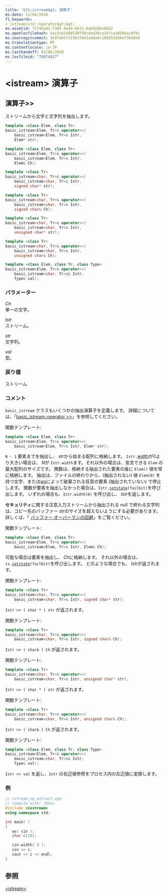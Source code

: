 ```yaml
---
title: '&lt;istream&gt; 演算子'
ms.date: 11/04/2016
f1_keywords:
- istream/std::operator&gt;&gt;
ms.assetid: 7174da41-f301-4a34-b631-0ab918b188d2
ms.openlocfilehash: 5ac5c61488530f99cdad38ca1bfca365b6ac0f8c
ms.sourcegitcommit: 3e8fa01f323bc5043a48a0c18b855d38af3648d4
ms.translationtype: MT
ms.contentlocale: ja-JP
ms.lasthandoff: 03/06/2020
ms.locfileid: "78874827"
---
```

# <a name="ltistreamgt-operators"></a>&lt;istream&gt; 演算子

## <a name="op_gt_gt"></a>  演算子&gt;&gt;

ストリームから文字と文字列を抽出します。

```cpp
template <class Elem, class Tr>
basic_istream<Elem, Tr>& operator>>(
    basic_istream<Elem, Tr>& Istr,
    Elem* str);

template <class Elem, class Tr>
basic_istream<Elem, Tr>& operator>>(
    basic_istream<Elem, Tr>& Istr,
    Elem& Ch);

template <class Tr>
basic_istream<char, Tr>& operator>>(
    basic_istream<char, Tr>& Istr,
    signed char* str);

template <class Tr>
basic_istream<char, Tr>& operator>>(
    basic_istream<char, Tr>& Istr,
    signed char& Ch);

template <class Tr>
basic_istream<char, Tr>& operator>>(
    basic_istream<char, Tr>& Istr,
    unsigned char* str);

template <class Tr>
basic_istream<char, Tr>& operator>>(
    basic_istream<char, Tr>& Istr,
    unsigned char& Ch);

template <class Elem, class Tr, class Type>
basic_istream<Elem, Tr>& operator>>(
    basic_istream<char, Tr>&& Istr,
    Type& val);
```

### <a name="parameters"></a>パラメーター

*Ch*\
単一の文字。

*Istr*\
ストリーム。

*str*\
文字列。

*val*\
型。

### <a name="return-value"></a>戻り値

ストリーム

### <a name="remarks"></a>コメント

`basic_istream` クラスもいくつかの抽出演算子を定義します。 詳細については、「[basic_istream::operator >>](../standard-library/basic-istream-class.md#op_gt_gt)」を参照してください。

関数テンプレート:

```cpp
template <class Elem, class Tr>
basic_istream<Elem, Tr>& operator>>(
    basic_istream<Elem, Tr>& Istr, Elem* str);
```

`N - 1` 要素までを抽出し、 *str*から始まる配列に格納します。 `Istr.`[width](../standard-library/ios-base-class.md#width)が0より大きい場合は、 *N*が `Istr.width`ます。それ以外の場合は、宣言できる `Elem` の最大配列のサイズです。 関数は、格納する抽出された要素の後に `Elem()` 値を常に格納します。 抽出は、ファイルの終わりから、(抽出されない) 値 `Elem(0)` を持つ文字、または[ws](../standard-library/istream-functions.md#ws)によって破棄される任意の要素 (抽出されていない) で停止します。 関数が要素を抽出しなかった場合は、`Istr.`[`setstate`](../standard-library/basic-ios-class.md#setstate)`(failbit)`を呼び出します。 いずれの場合も、`Istr.width(0)` を呼び出し、 *Istr*を返します。

**セキュリティ**に関する注意入力ストリームから抽出される null で終わる文字列は、コピー先のバッファー *str*のサイズを超えないようにする必要があります。 詳しくは、「 [バッファー オーバーランの回避](/windows/win32/SecBP/avoiding-buffer-overruns)」をご覧ください。

関数テンプレート:

```cpp
template <class Elem, class Tr>
basic_istream<Elem, Tr>& operator>>(
    basic_istream<Elem, Tr>& Istr, Elem& Ch);
```

可能な場合は要素を抽出し、 *Ch*に格納します。 それ以外の場合は、`is.`[`setstate`](../standard-library/basic-ios-class.md#setstate)`(failbit)`を呼び出します。 どのような場合でも、 *Istr*が返されます。

関数テンプレート:

```cpp
template <class Tr>
basic_istream<char, Tr>& operator>>(
    basic_istream<char, Tr>& Istr, signed char* str);
```

`Istr >> ( char * ) str` が返されます。

関数テンプレート:

```cpp
template <class Tr>
basic_istream<char, Tr>& operator>>(
    basic_istream<char, Tr>& Istr, signed char& Ch);
```

`Istr >> ( char& ) Ch` が返されます。

関数テンプレート:

```cpp
template <class Tr>
basic_istream<char, Tr>& operator>>(
    basic_istream<char, Tr>& Istr, unsigned char* str);
```

`Istr >> ( char * ) str` が返されます。

関数テンプレート:

```cpp
template <class Tr>
basic_istream<char, Tr>& operator>>(
    basic_istream<char, Tr>& Istr, unsigned char& Ch);
```

`Istr >> ( char& ) Ch` が返されます。

関数テンプレート:

```cpp
template <class Elem, class Tr, class Type>
basic_istream<Elem, Tr>& operator>>(
    basic_istream<char, Tr>&& Istr,
    Type& val);
```

`Istr >> val` を返し、`Istr` の右辺値参照をプロセス内の左辺値に変換します。

### <a name="example"></a>例

```cpp
// istream_op_extract.cpp
// compile with: /EHsc
#include <iostream>
using namespace std;

int main( )
{
   ws( cin );
   char c[10];

   cin.width( 9 );
   cin >> c;
   cout << c << endl;
}
```

## <a name="see-also"></a>参照

[\<istream>](../standard-library/istream.md)
